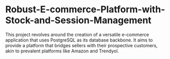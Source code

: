 # Robust-E-commerce-Platform-with-Stock-and-Session-Management
This project revolves around the creation of a versatile e-commerce application that uses PostgreSQL as its database backbone. It aims to provide a platform that bridges sellers with their prospective customers, akin to prevalent platforms like Amazon and Trendyol.
